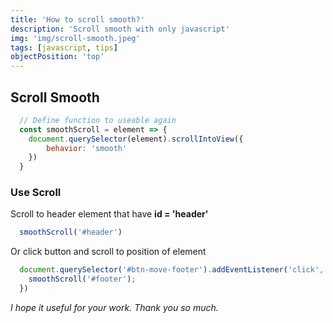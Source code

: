 ```yaml
---
title: 'How to scroll smooth?'
description: 'Scroll smooth with only javascript'
img: 'img/scroll-smooth.jpeg'
tags: [javascript, tips]
objectPosition: 'top'
---
```


## Scroll Smooth
```javascript
  // Define function to useable again
  const smoothScroll = element => {
    document.querySelector(element).scrollIntoView({
        behavior: 'smooth'
    })
  }
```

### Use Scroll
Scroll to header element that have **id = 'header'**
```javascript
  smoothScroll('#header')
```
Or click button and scroll to position of element
```javascript
  document.querySelector('#btn-move-footer').addEventListener('click', () => {
    smoothScroll('#footer');
  })
```
*I hope it useful for your work. Thank you so much.*